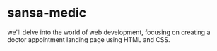 # sansa-medic
we'll delve into the world of web development, focusing on creating a doctor appointment landing page using HTML and CSS. 
